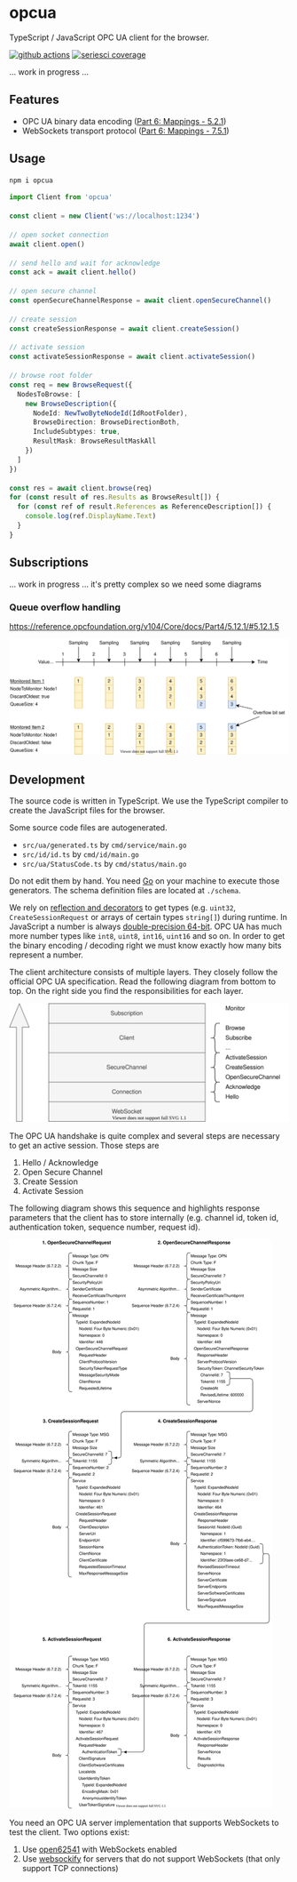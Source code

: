 
# opcua

TypeScript / JavaScript OPC UA client for the browser.

[![github actions](https://github.com/hbm/opcua/workflows/ci/badge.svg)](https://github.com/hbm/opcua/actions?query=workflow%3Aci)
[![seriesci coverage](https://seriesci.com/HBM/opcua/series/master/coverage.svg)](https://seriesci.com/HBM/opcua/series/master/coverage)

... work in progress ...

## Features

- OPC UA binary data encoding ([Part 6: Mappings - 5.2.1](https://reference.opcfoundation.org/v104/Core/docs/Part6/5.2.1/))
- WebSockets transport protocol ([Part 6: Mappings - 7.5.1](https://reference.opcfoundation.org/v104/Core/docs/Part6/7.5.1/))

## Usage

```bash
npm i opcua
```

```ts
import Client from 'opcua'

const client = new Client('ws://localhost:1234')

// open socket connection
await client.open()

// send hello and wait for acknowledge
const ack = await client.hello()

// open secure channel
const openSecureChannelResponse = await client.openSecureChannel()

// create session
const createSessionResponse = await client.createSession()

// activate session
const activateSessionResponse = await client.activateSession()

// browse root folder
const req = new BrowseRequest({
  NodesToBrowse: [
    new BrowseDescription({
      NodeId: NewTwoByteNodeId(IdRootFolder),
      BrowseDirection: BrowseDirectionBoth,
      IncludeSubtypes: true,
      ResultMask: BrowseResultMaskAll
    })
  ]
})

const res = await client.browse(req)
for (const result of res.Results as BrowseResult[]) {
  for (const ref of result.References as ReferenceDescription[]) {
    console.log(ref.DisplayName.Text)
  }
}
```

## Subscriptions

... work in progress ... it's pretty complex so we need some diagrams

### Queue overflow handling

https://reference.opcfoundation.org/v104/Core/docs/Part4/5.12.1/#5.12.1.5

![queue](doc/queue.svg)

## Development

The source code is written in TypeScript. We use the TypeScript compiler to create the JavaScript files for the browser.

Some source code files are autogenerated.

- `src/ua/generated.ts` by `cmd/service/main.go`
- `src/id/id.ts` by `cmd/id/main.go`
- `src/ua/StatusCode.ts` by `cmd/status/main.go`

Do not edit them by hand. You need [Go](https://golang.org/) on your machine to execute those generators. The schema definition files are located at `./schema`.

We rely on [reflection and decorators](https://www.typescriptlang.org/docs/handbook/decorators.html) to get types (e.g. `uint32`, `CreateSessionRequest` or arrays of certain types `string[]`) during runtime. In JavaScript a number is always [double-precision 64-bit](https://developer.mozilla.org/en-US/docs/Web/JavaScript/Reference/Global_Objects/Number). OPC UA has much more number types like `int8`, `uint8`, `int16`, `uint16` and so on. In order to get the binary encoding / decoding right we must know exactly how many bits represent a number.

The client architecture consists of multiple layers. They closely follow the official OPC UA specification. Read the following diagram from bottom to top. On the right side you find the responsibilities for each layer.

![layers](doc/layers.svg)

The OPC UA handshake is quite complex and several steps are necessary to get an active session. Those steps are

1. Hello / Acknowledge
1. Open Secure Channel
1. Create Session
1. Activate Session

The following diagram shows this sequence and highlights response parameters that the client has to store internally (e.g. channel id, token id, authentication token, sequence number, request id).

![handshake](doc/handshake.svg)

You need an OPC UA server implementation that supports WebSockets to test the client. Two options exist:

1. Use [open62541](https://github.com/open62541/open62541) with WebSockets enabled
1. Use [websockify](https://github.com/novnc/websockify) for servers that do not support WebSockets (that only support TCP connections)
